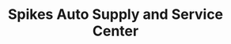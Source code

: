 ---
title: "Spikes Auto Supply and Service Center"
url: /glen-rose/spikes-auto-supply-and-service-center/
shop: car parts
---